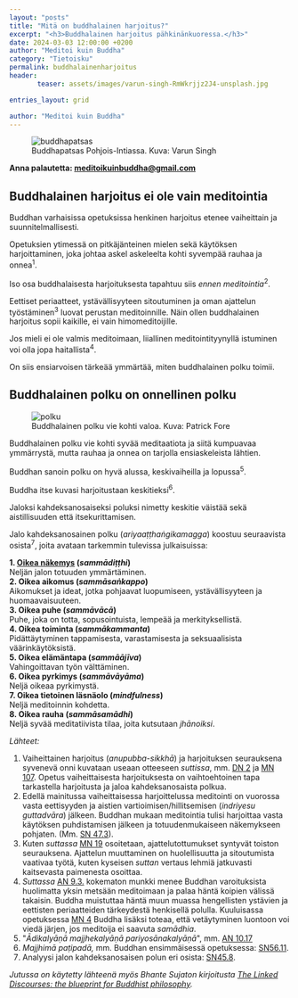 ```yaml
---
layout: "posts"
title: "Mitä on buddhalainen harjoitus?"
excerpt: "<h3>Buddhalainen harjoitus pähkinänkuoressa.</h3>"
date: 2024-03-03 12:00:00 +0200
author: "Meditoi kuin Buddha"
category: "Tietoisku"
permalink: buddhalainenharjoitus
header: 
       teaser: assets/images/varun-singh-RmWkrjjz2J4-unsplash.jpg

entries_layout: grid

author: "Meditoi kuin Buddha"
---
```

<figure>
<img src="assets/images/varun-singh-RmWkrjjz2J4-unsplash.jpg" alt="buddhapatsas">
<figcaption> Buddhapatsas Pohjois-Intiassa. Kuva: Varun Singh</figcaption>
</figure>

<b> Anna palautetta: meditoikuinbuddha@gmail.com</b>

<h2>Buddhalainen harjoitus ei ole vain meditointia</h2>

Buddhan varhaisissa opetuksissa henkinen harjoitus etenee vaiheittain ja suunnitelmallisesti. 

Opetuksien ytimessä on pitkäjänteinen mielen sekä käytöksen harjoittaminen, joka johtaa askel askeleelta kohti syvempää rauhaa ja onnea<sup>1</sup>.

Iso osa buddhalaisesta harjoituksesta tapahtuu siis <i>ennen meditointia</i><sup>2</sup>. 

Eettiset periaatteet, ystävällisyyteen sitoutuminen ja oman ajattelun työstäminen<sup>3</sup> luovat perustan meditoinnille. Näin ollen buddhalainen harjoitus sopii kaikille, ei vain himomeditoijille.

Jos mieli ei ole valmis meditoimaan, liiallinen meditointityynyllä istuminen voi olla jopa haitallista<sup>4</sup>. 

On siis ensiarvoisen tärkeää ymmärtää, miten buddhalainen polku toimii.

<h2>Buddhalainen polku on onnellinen polku</h2>

<figure>
<img src="assets/images/polku.jpg" alt="polku">
<figcaption> Buddhalainen polku vie kohti valoa. Kuva: Patrick Fore</figcaption>
</figure>

Buddhalainen polku vie kohti syvää meditaatiota ja siitä kumpuavaa ymmärrystä, mutta rauhaa ja onnea on tarjolla ensiaskeleista lähtien.

Buddhan sanoin polku on hyvä alussa, keskivaiheilla ja lopussa<sup>5</sup>.

Buddha itse kuvasi harjoitustaan keskitieksi<sup>6</sup>.

Jaloksi kahdeksanosaiseksi poluksi nimetty keskitie väistää sekä aistillisuuden että itsekurittamisen.

Jalo kahdeksanosainen polku (<i>ariyaaṭṭhaṅgikamagga</i>) koostuu seuraavista osista<sup>7</sup>, joita avataan tarkemmin tulevissa julkaisuissa:


<b>1. <a href="https://meditoikuinbuddha.fi/oikeanakemys">Oikea näkemys</a> (<i>sammādiṭṭhi</i>)</b><br>
Neljän jalon totuuden ymmärtäminen.<br>
<b>2. Oikea aikomus (<i>sammāsaṅkappo</i>)</b><br>
Aikomukset ja ideat, jotka pohjaavat luopumiseen, ystävällisyyteen ja huomaavaisuuteen.<br>
<b>3. Oikea puhe (<i>sammāvācā</i>)</b><br>
Puhe, joka on totta, sopusointuista, lempeää ja merkityksellistä.<br>
<b>4. Oikea toiminta (<i>sammākammanta</i>)</b><br>
Pidättäytyminen tappamisesta, varastamisesta ja seksuaalisista väärinkäytöksistä.<br>
<b>5. Oikea elämäntapa (<i>sammāājīva</i>)</b><br>
Vahingoittavan työn välttäminen.<br>
<b>6. Oikea pyrkimys (<i>sammāvāyāma</i>)</b><br>
Neljä oikeaa pyrkimystä.<br>
<b>7. Oikea tietoinen läsnäolo (<i>mindfulness</i>)</b><br>
Neljä meditoinnin kohdetta.<br>
<b>8. Oikea rauha (<i>sammāsamādhi</i>)</b><br>
Neljä syvää meditatiivista tilaa, joita kutsutaan <i>jhānoiksi</i>.<br>

<i>Lähteet:</i>
1. Vaiheittainen harjoitus (<i>anupubba-sikkhā</i>) ja harjoituksen seurauksena syvenevä onni kuvataan useaan otteeseen <i>suttissa</i>, mm. <a href="https://suttacentral.net/dn2/en/sujato?lang=en">DN 2</a> ja <a href="https://suttacentral.net/mn107/en/sujato?lang=en">MN 107</a>. Opetus vaiheittaisesta harjoituksesta on vaihtoehtoinen tapa tarkastella harjoitusta ja jaloa kahdeksanosaista polkua.
2. Edellä mainitussa vaiheittaisessa harjoittelussa meditointi on vuorossa vasta eettisyyden ja aistien vartioimisen/hillitsemisen (<i>indriyesu guttadvāra</i>) jälkeen. Buddhan mukaan meditointia tulisi harjoittaa vasta käytöksen puhdistamisen jälkeen ja totuudenmukaiseen näkemykseen pohjaten. (Mm. <a href="https://suttacentral.net/sn47.3/en/sujato">SN 47.3</a>).
3. Kuten <i>suttassa</i> <a href="https://suttacentral.net/mn20/en/sujato?lang=en">MN 19</a> osoitetaan, ajattelutottumukset syntyvät toiston seurauksena. Ajattelun muuttaminen on huolellisuutta ja sitoutumista vaativaa työtä, kuten kyseisen <i>suttan</i> vertaus lehmiä jatkuvasti kaitsevasta paimenesta osoittaa.
4. <i>Suttassa</i> <a href="https://suttacentral.net/an9.3/en/sujato">AN 9.3.</a> kokematon munkki menee Buddhan varoituksista huolimatta yksin metsään meditoimaan ja palaa häntä koipien välissä takaisin. Buddha muistuttaa häntä muun muassa hengellisten ystävien ja eettisten periaatteiden tärkeydestä henkisellä polulla. Kuuluisassa opetuksessa <a href="https://suttacentral.net/mn4/en/sujato">MN 4</a> Buddha lisäksi toteaa, että vetäytyminen luontoon voi viedä järjen, jos meditoija ei saavuta <i>samādhia</i>.
5. "<i>Ādikalyāṇā majjhekalyāṇā pariyosānakalyāṇā</i>", mm. <a href="https://suttacentral.net/an10.17/en/sujato?lang=en">AN 10.17</a>
7. <i>Majjhimā paṭipadā,</i> mm. Buddhan ensimmäisessä opetuksessa: <a href="https://suttacentral.net/sn56.11/en/sujato">SN56.11</a>.
8. Analyysi jalon kahdeksanosaisen polun eri osista: <a href="https://suttacentral.net/sn45.8/en/sujato">SN45.8</a>.
   
<i>Jutussa on käytetty lähteenä myös Bhante Sujaton kirjoitusta <a href="https://suttacentral.net/sn-guide-sujato?lang=en">The Linked Discourses: the blueprint for Buddhist philosophy</a>.</i>


